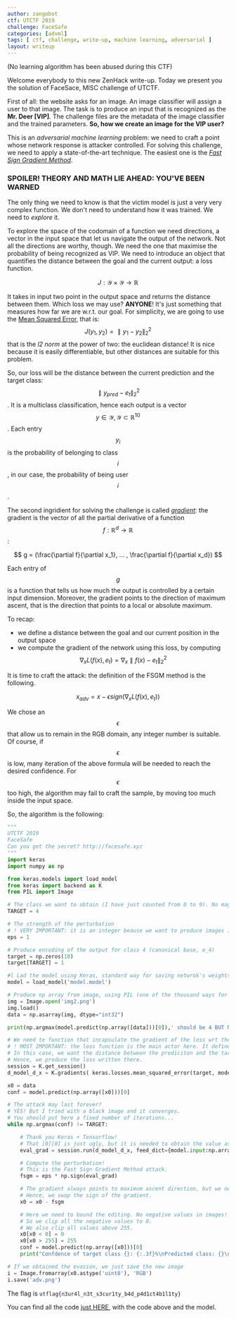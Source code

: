```yaml
---
author: zangobot
ctf: UTCTF 2019
challenge: FaceSafe
categories: [advml]
tags: [ ctf, challenge, write-up, machine learning, adversarial ]
layout: writeup
---
```


<script type="text/javascript" src="http://cdn.mathjax.org/mathjax/latest/MathJax.js?config=TeX-AMS-MML_HTMLorMML"></script>

(No learning algorithm has been abused during this CTF)

Welcome everybody to this new ZenHack write-up.
Today we present you the solution of FaceSace, MISC challenge of UTCTF.

First of all: the website asks for an image. An image classifier will assign a user to that image.
The task is to produce an input that is recognized as the **Mr. Deer [VIP]**.
The challenge files are the metadata of the image classifier and the trained parameters.
**So, how we create an image for the VIP user?**

This is an *adversarial machine learning* problem: we need to craft a point whose network response is attacker controlled.
For solving this challenge, we need to apply a state-of-the-art technique.
The easiest one is the [*Fast Sign Gradient Method*](https://arxiv.org/abs/1412.6572).

### SPOILER! THEORY AND MATH LIE AHEAD: YOU'VE BEEN WARNED

The only thing we need to know is that the victim model is just a very very complex function.
We don't need to understand how it was trained. We need to *explore* it.

To explore the space of the codomain of a function we need directions, a vector in the input space that let us navigate the output of the network. Not all the directions are worthy, though. We need the one that maximise the probability of being recognized as VIP.
We need to introduce an object that quantifies the distance between the goal and the current output: a loss function.

$$
J : \mathcal{Y} \times \mathcal{Y} \rightarrow \mathbb{R}
$$

It takes in input two point in the output space and returns the distance between them.
Which loss we may use? **ANYONE**!
It's just something that measures how far we are w.r.t. our goal. For simplicity, we are going to use the [Mean Squared Error](https://en.wikipedia.org/wiki/Mean_squared_error), that is:
$$ J(y_1, y_2) = \parallel y_1 - y_2 \parallel_2^2 $$
that is the *l2 norm* at the power of two: the euclidean distance!
It is nice because it is easily differentiable, but other distances are suitable for this problem.

So, our loss will be the distance between the current prediction and the target class: $$ \parallel y_{pred} - e_t \parallel_2^2 $$.
It is a multiclass classification, hence each output is a vector $$y \in \mathcal{Y}, \mathcal{Y} \subset \mathbb{R}^{10}$$.
Each entry $$y_i$$ is the probability of belonging to class $$i$$, in our case, the probability of being user $$i$$.

The second ingridient for solving the challenge is called [*gradient*](https://en.wikipedia.org/wiki/Gradient): the gradient is the vector of all the partial derivative of a function $$f : \mathbb{R}^d \rightarrow \mathbb{R}$$:

$$
g = (\frac{\partial f}{\partial x_1}, ... , \frac{\partial f}{\partial x_d})
$$

Each entry of $$g$$ is a function that tells us how much the output is controlled by a certain input dimension.
Moreover, the gradient points to the direction of maximum ascent, that is the direction that points to a local or absolute maximum.

To recap:
* we define a distance between the goal and our current position in the output space
* we compute the gradient of the network using this loss, by computing $$\nabla_x L(f(x),e_t) = \nabla_x \parallel f(x) -  e_t\parallel_2^2$$

It is time to craft the attack: the definition of the FSGM method is the following.

$$x_{adv} = x - \epsilon sign(\nabla_x L(f(x),e_t))$$

We chose an $$\epsilon$$ that allow us to remain in the RGB domain, any integer number is suitable.
Of course, if $$\epsilon$$ is low, many iteration of the above formula will be needed to reach the desired confidence.
For $$\epsilon$$ too high, the algorithm may fail to craft the sample, by moving too much inside the input space.

So, the algorithm is the following:

```python
"""
UTCTF 2019
FaceSafe
Can you get the secret? http://facesafe.xyz
"""
import keras
import numpy as np

from keras.models import load_model
from keras import backend as K
from PIL import Image

# The class we want to obtain (I have just counted from 0 to 9). No magic here!
TARGET = 4

# The strength of the perturbation
# ! VERY IMPORTANT: it is an integer beause we want to produce images in RGB, not greyscale!
eps = 1

# Produce encoding of the output for class 4 (canonical base, e_4)
target = np.zeros(10)
target[TARGET] = 1

#l Lad the model using Keras, standard way for saving netwrok's weights is HDF5 format.
model = load_model('model.model')

# Produce np array from image, using PIL (one of the thousand ways for loading an image)
img = Image.open('img2.png')
img.load()
data = np.asarray(img, dtype="int32")

print(np.argmax(model.predict(np.array([data]))[0]),' should be 4 BUT NOT NOW!')

# We need te function that incapsulate the gradient of the loss wrt the input.
# ! MOST IMPORTANT: the loss function is the main actor here. It defines what we want to search.
# In this case, we want the distance between the prediciton and the target label 4.
# Hence, we produce the loss written there.
session = K.get_session()
d_model_d_x = K.gradients( keras.losses.mean_squared_error(target, model.output), model.input)

x0 = data
conf = model.predict(np.array([x0]))[0]

# The attack may last forever?
# YES! But I tried with a black image and it converges.
# You should put here a fixed number of iterations...
while np.argmax(conf) != TARGET:

	# Thank you Keras + Tensorflow!
	# That [0][0] is just ugly, but it is needed to obtain the value as an array.
	eval_grad = session.run(d_model_d_x, feed_dict={model.input:np.array([x0])} )[0][0]

	# Compute the perturbation!
	# This is the Fast Sign Gradient Method attack.
	fsgm = eps * np.sign(eval_grad)

	# The gradient always points to maximum ascent direction, but we need to minimize.
	# Hence, we swap the sign of the gradient.
	x0 = x0 - fsgm

	# Here we need to bound the editing. No negative values in images!
	# So we clip all the negative values to 0.
	# We also clip all values above 255.
	x0[x0 < 0] = 0
	x0[x0 > 255] = 255
	conf = model.predict(np.array([x0]))[0]
	print("Confdence of target class {}: {:.3f}%\nPredicted class: {}\nConfidence of predicted class: {:.3f}%\n----".format(TARGET, conf[TARGET]*100, np.argmax(conf), conf[np.argmax(conf)]*100))

# If we obtained the evasion, we just save the new image
i = Image.fromarray(x0.astype('uint8'), 'RGB')
i.save('adv.png')

```
The flag is `utflag{n3ur4l_n3t_s3cur1ty_b4d_p4d1ct4b1l1ty}`

You can find all the code [just HERE](/assets/writeups/UTCTF2019/facesafe/facesafe_writeup_files.zip), with the code above and the model.

